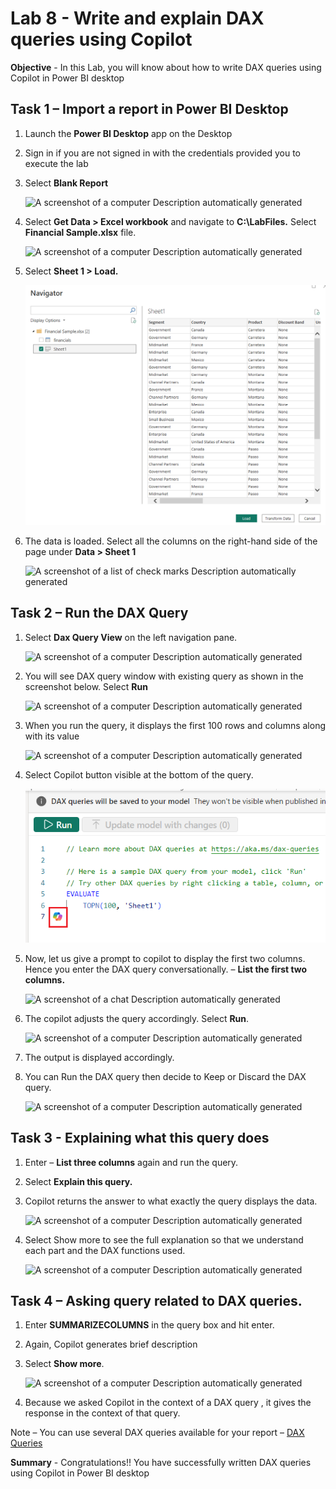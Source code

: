 # Lab 8 - Write and explain DAX queries using Copilot

**Objective** - In this Lab, you will know about how to write DAX queries using Copilot in Power BI desktop

## Task 1 – Import a report in Power BI Desktop

1.  Launch the **Power BI Desktop** app on the Desktop

2.  Sign in if you are not signed in with the credentials provided you
    to execute the lab

3.  Select **Blank Report**

    ![A screenshot of a computer Description automatically
generated](./media/media8/image1.png)

4.  Select **Get Data \> Excel workbook** and navigate to
    **C:\LabFiles.** Select **Financial Sample.xlsx** file.

    ![A screenshot of a computer Description automatically
generated](./media/media8/image2.png)

5.  Select **Sheet 1 \> Load.**

    ![](./media/media8/image3.png)

6.  The data is loaded. Select all the columns on the right-hand side of
    the page under **Data \> Sheet 1**

    ![A screenshot of a list of check marks Description automatically
generated](./media/media8/image4.png)

## Task 2 – Run the DAX Query 

1.  Select **Dax Query View** on the left navigation pane.

    ![A screenshot of a computer Description automatically
generated](./media/media8/image5.png)

2.  You will see DAX query window with existing query as shown in the
    screenshot below. Select **Run**

    ![A screenshot of a computer Description automatically
generated](./media/media8/image6.png)

3.  When you run the query, it displays the first 100 rows and columns
    along with its value

    ![A screenshot of a computer Description automatically
generated](./media/media8/image7.png)

4.  Select Copilot button visible at the bottom of the query.

    ![](./media/media8/image8.png)

5.  Now, let us give a prompt to copilot to display the first two
    columns. Hence you enter the DAX query conversationally. – **List
    the first two columns.**

    ![A screenshot of a chat Description automatically
generated](./media/media8/image9.png)

6.  The copilot adjusts the query accordingly. Select **Run**.

    ![A screenshot of a computer Description automatically
generated](./media/media8/image10.png)

7.  The output is displayed accordingly.

8.  You can Run the DAX query then decide to Keep or Discard the DAX
    query.

    ![A screenshot of a computer Description automatically
generated](./media/media8/image11.png)

## Task 3 - Explaining what this query does

1.  Enter – **List three columns** again and run the query.

2.  Select **Explain this query.**

3.  Copilot returns the answer to what exactly the query displays the
    data.

    ![A screenshot of a computer Description automatically
generated](./media/media8/image12.png)

4.  Select Show more to see the full explanation so that we understand
    each part and the DAX functions used.

    ![A screenshot of a computer Description automatically
generated](./media/media8/image13.png)

## Task 4 – Asking query related to DAX queries.

1.  Enter **SUMMARIZECOLUMNS** in the query box and hit enter.  

2.  Again, Copilot generates brief description

3.  Select **Show more**.

    ![A screenshot of a computer Description automatically
generated](./media/media8/image14.png)

4.  Because we asked Copilot in the context of a DAX query , it gives
    the response in the context of that query.

Note – You can use several DAX queries available for your report – [DAX
Queries](https://learn.microsoft.com/en-us/dax/average-function-dax)


**Summary** - Congratulations!! You have successfully written DAX queries using Copilot in Power BI desktop
